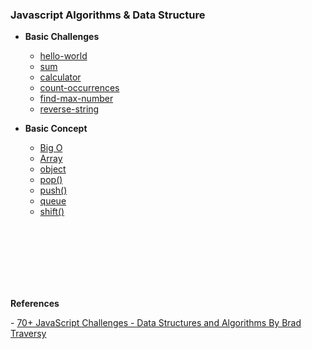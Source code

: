 ### Javascript Algorithms & Data Structure

- <b>Basic Challenges</b>
  - [hello-world](2.basic-challenges/01-hello-world/hello-world.js)
  - [sum](2.basic-challenges/02-sum/sum.js)
  - [calculator](2.basic-challenges/03-calculator/calculator.js)
  - [count-occurrences](2.basic-challenges/04-count-occurrences/count-occurrences.js)
  - [find-max-number](2.basic-challenges/05-find-max-number/find-max-number.js)
  - [reverse-string](2.basic-challenges/07-reverse-string/reverse-string.js)

- <b>Basic Concept</b>
  - [Big O](1.basic/bigO.js)
  - [Array](1.basic/array.js)
  - [object](1.basic/object.js)
  - [pop()](1.basic/pop().js)
  - [push()](1.basic/push().js)
  - [queue](1.basic/queue.js)
  - [shift()](1.basic/shift().js)
<br>
<br>
<br>
<br>
<br>
<br>

<p><b>References</b></p>
- <a href="https://learning.oreilly.com/course/70-javascript-challenges/9781835468814/">70+ JavaScript Challenges - Data Structures and Algorithms By Brad Traversy</a>


